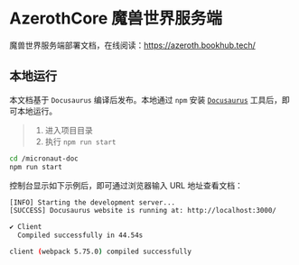 # AzerothCore 魔兽世界服务端

魔兽世界服务端部署文档，在线阅读：https://azeroth.bookhub.tech/

## 本地运行

本文档基于 `Docusaurus` 编译后发布。本地通过 `npm` 安装 [`Docusaurus`](https://docusaurus.io/zh-CN/docs) 工具后，即可本地运行。

> 1. 进入项目目录
> 2. 执行 `npm run start`

```bash
cd /micronaut-doc
npm run start
```

控制台显示如下示例后，即可通过浏览器输入 URL 地址查看文档：

```bash
[INFO] Starting the development server...
[SUCCESS] Docusaurus website is running at: http://localhost:3000/

✔ Client
  Compiled successfully in 44.54s

client (webpack 5.75.0) compiled successfully
```
